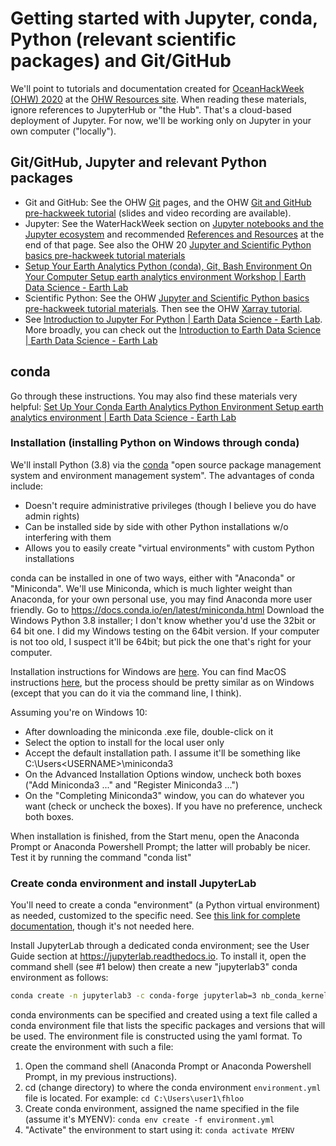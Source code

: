 # Getting started with Jupyter, conda, Python (relevant scientific packages) and Git/GitHub

We'll point to tutorials and documentation created for [OceanHackWeek (OHW) 2020](https://oceanhackweek.github.io) at the [OHW Resources site](https://oceanhackweek.github.io/ohw-resources/). When reading these materials, ignore references to JupyterHub or "the Hub". That's a cloud-based deployment of Jupyter. For now, we'll be working only on Jupyter in your own computer ("locally").


## Git/GitHub, Jupyter and relevant Python packages

- Git and GitHub: See the OHW [Git](https://oceanhackweek.github.io/ohw-resources/prep/git/) pages, and the OHW [Git and GitHub pre-hackweek tutorial](https://oceanhackweek.github.io/ohw-resources/schedule/#thursday-august-6) (slides and video recording are available).
- Jupyter: See the WaterHackWeek section on [Jupyter notebooks and the Jupyter ecosystem](https://waterhackweek.github.io/learning-resources/prep/jupyterhub/#jupyter-notebooks-and-the-jupyter-ecosystem) and recommended [References and Resources](https://waterhackweek.github.io/learning-resources/prep/jupyterhub/#references-and-resources) at the end of that page. See also the OHW 20 [Jupyter and Scientific Python basics pre-hackweek tutorial materials](https://oceanhackweek.github.io/ohw-resources/schedule/#friday-august-7)
- [Setup Your Earth Analytics Python (conda), Git, Bash Environment On Your Computer Setup earth analytics environment Workshop | Earth Data Science - Earth Lab](https://www.earthdatascience.org/workshops/setup-earth-analytics-python/)
- Scientific Python: See the OHW [Jupyter and Scientific Python basics pre-hackweek tutorial materials](https://oceanhackweek.github.io/ohw-resources/schedule/#friday-august-7). Then see the OHW [Xarray tutorial](https://oceanhackweek.github.io/ohw-resources/schedule/#monday-august-10).
- See  [Introduction to Jupyter For Python | Earth Data Science - Earth Lab](https://www.earthdatascience.org/courses/intro-to-earth-data-science/open-reproducible-science/jupyter-python/). More broadly, you can check out the [Introduction to Earth Data Science | Earth Data Science - Earth Lab](https://www.earthdatascience.org/courses/intro-to-earth-data-science/)

## conda

Go through these instructions. You may also find these materials very helpful: [Set Up Your Conda Earth Analytics Python Environment Setup earth analytics environment | Earth Data Science - Earth Lab](https://www.earthdatascience.org/workshops/setup-earth-analytics-python/setup-python-conda-earth-analytics-environment/)

### Installation (installing Python on Windows through conda)

We'll install Python (3.8) via the [conda](https://conda.io) "open source package management system and environment management system". The advantages of conda include:

- Doesn't require administrative privileges (though I believe you do have admin rights)
- Can be installed side by side with other Python installations w/o interfering with them
- Allows you to easily create "virtual environments" with custom Python installations

conda can be installed in one of two ways, either with "Anaconda" or "Miniconda". We'll use Miniconda, which is much lighter weight than Anaconda, for your own personal use, you may find Anaconda more user friendly. Go to https://docs.conda.io/en/latest/miniconda.html
Download the Windows Python 3.8 installer; I don't know whether you'd use the 32bit or 64 bit one. I did my Windows testing on the 64bit version. If your computer is not too old, I suspect it'll be 64bit; but pick the one that's right for your computer.

Installation instructions for Windows are [here](https://conda.io/projects/conda/en/latest/user-guide/install/index.html). You can find MacOS instructions [here](https://conda.io/projects/conda/en/latest/user-guide/install/index.html), but the process should be pretty similar as on Windows (except that you can do it via the command line, I think).

Assuming you're on Windows 10:

- After downloading the miniconda .exe file, double-click on it
- Select the option to install for the local user only
- Accept the default installation path. I assume it'll be something like C:\Users\<USERNAME>\miniconda3
- On the Advanced Installation Options window, uncheck both boxes ("Add Miniconda3 ..." and "Register Miniconda3 ...")
- On the "Completing Miniconda3" window, you can do whatever you want (check or uncheck the boxes). If you have no preference, uncheck both boxes.

When installation is finished, from the Start menu, open the Anaconda Prompt or Anaconda Powershell Prompt; the latter will probably be nicer. Test it by running the command "conda list"

### Create conda environment and install JupyterLab

You'll need to create a conda "environment" (a Python virtual environment) as needed, customized to the specific need. See [this link for complete documentation](https://docs.conda.io/projects/conda/en/latest/user-guide/tasks/manage-environments.html), though it's not needed here.

Install JupyterLab through a dedicated conda environment; see the User Guide section at https://jupyterlab.readthedocs.io. To install it, open the command shell (see #1 below) then create a new "jupyterlab3" conda environment as follows:
```bash
conda create -n jupyterlab3 -c conda-forge jupyterlab=3 nb_conda_kernels
```

conda environments can be specified and created using a text file called a conda environment file that lists the specific packages and versions that will be used. The environment file is constructed using the yaml format. To create the environment with such a file:

1. Open the command shell (Anaconda Prompt or Anaconda Powershell Prompt, in my previous instructions).
2. cd (change directory) to where the conda environment `environment.yml` file is located. For example: `cd C:\Users\user1\fhloo`
3. Create conda environment, assigned the name specified in the file (assume it's MYENV):  `conda env create -f environment.yml`
4. "Activate" the environment to start using it:  `conda activate MYENV`
